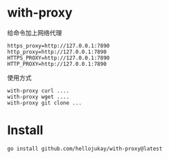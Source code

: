 # with-proxy
给命令加上网络代理
```
https_proxy=http://127.0.0.1:7890
http_proxy=http://127.0.0.1:7890
HTTPS_PROXY=http://127.0.0.1:7890
HTTP_PROXY=http://127.0.0.1:7890
```
使用方式
```
with-proxy curl ....
with-proxy wget ....
with-proxy git clone ...
````

# Install
```
go install github.com/hellojukay/with-proxy@latest
```